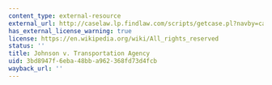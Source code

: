```yaml
---
content_type: external-resource
external_url: http://caselaw.lp.findlaw.com/scripts/getcase.pl?navby=case&court=us&vol=480&page=616
has_external_license_warning: true
license: https://en.wikipedia.org/wiki/All_rights_reserved
status: ''
title: Johnson v. Transportation Agency
uid: 3bd8947f-6eba-48bb-a962-368fd73d4fcb
wayback_url: ''
---
```

